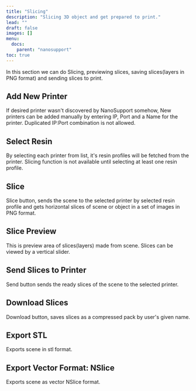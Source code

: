 ```yaml
---
title: "Slicing"
description: "Slicing 3D object and get prepared to print."
lead: ""
draft: false
images: []
menu: 
  docs:
    parent: "nanosupport"
toc: true
---
```


In this section we can do Slicing, previewing slices, saving slices(layers in PNG format) and sending slices to print.

## Add New Printer

If desired printer wasn't discovered by NanoSupport somehow, New printers can be added manually by entering IP, Port and a Name for the printer. Duplicated IP:Port combination is not allowed.

## Select Resin

By selecting each printer from list, it's resin profiles will be fetched from the printer. Slicing function is not available until selecting at least one resin profile. 

## Slice

Slice button, sends the scene to the selected printer by selected resin profile and gets horizontal slices of scene or object in a set of images in PNG format.

## Slice Preview

This is preview area of slices(layers) made from scene. Slices can be viewed by a vertical slider.

## Send Slices to Printer

Send button sends the ready slices of the scene to the selected printer.

## Download Slices

Download button, saves slices as a compressed pack by user's given name.

## Export STL

Exports scene in stl format.

## Export Vector Format: NSlice

Exports scene as vector NSlice format.
